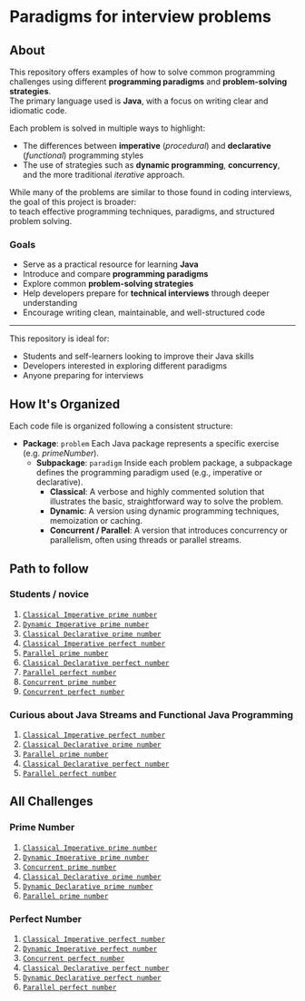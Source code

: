 # Paradigms for interview problems
## About
This repository offers examples of how to solve common programming challenges using different **programming paradigms** and **problem-solving strategies**.  
The primary language used is **Java**, with a focus on writing clear and idiomatic code.

Each problem is solved in multiple ways to highlight:

- The differences between **imperative** (_procedural_) and **declarative** (_functional_) programming styles
- The use of strategies such as **dynamic programming**, **concurrency**, and the more traditional _iterative_ approach.

While many of the problems are similar to those found in coding interviews, the goal of this project is broader:  
to teach effective programming techniques, paradigms, and structured problem solving.

### Goals

- Serve as a practical resource for learning **Java**
- Introduce and compare **programming paradigms**
- Explore common **problem-solving strategies**
- Help developers prepare for **technical interviews** through deeper understanding
- Encourage writing clean, maintainable, and well-structured code

---

This repository is ideal for:

- Students and self-learners looking to improve their Java skills
- Developers interested in exploring different paradigms
- Anyone preparing for interviews

## How It's Organized
Each code file is organized following a consistent structure:
-  **Package**: `problem` Each Java package represents a specific exercise (e.g. _primeNumber_).
   - **Subpackage**:  `paradigm` Inside each problem package, a subpackage defines the programming paradigm used (e.g., imperative or declarative).
        - **Classical**: A verbose and highly commented solution that illustrates the basic, straightforward way to solve the problem.
        - **Dynamic**: A version using dynamic programming techniques, memoization or caching.
        - **Concurrent / Parallel**: A version that introduces concurrency or parallelism, often using threads or parallel streams.

## Path to follow
### Students / novice
1. [`Classical Imperative prime number`](./src/main/java/primenumber/imperative/Classical.java)
2. [`Dynamic Imperative prime number`](./src/main/java/primenumber/imperative/Dynamic.java)
3. [`Classical Declarative prime number`](./src/main/java/primenumber/declarative/Classical.java)
4. [`Classical Imperative perfect number`](./src/main/java/perfectnumber/imperative/Classical.java)
5. [`Parallel prime number`](./src/main/java/primenumber/declarative/Parallel.java)
6. [`Classical Declarative perfect number`](./src/main/java/perfectnumber/declarative/Classical.java)
7. [`Parallel perfect number`](./src/main/java/perfectnumber/declarative/Parallel.java)
8. [`Concurrent prime number`](./src/main/java/primenumber/imperative/Concurrent.java)
9. [`Concurrent perfect number`](./src/main/java/perfectnumber/imperative/Concurrent.java)

### Curious about Java Streams and Functional Java Programming 
1. [`Classical Imperative perfect number`](./src/main/java/perfectnumber/imperative/Classical.java)
2. [`Classical Declarative prime number`](./src/main/java/primenumber/declarative/Classical.java)
3. [`Parallel prime number`](./src/main/java/primenumber/declarative/Parallel.java)
4. [`Classical Declarative perfect number`](./src/main/java/perfectnumber/declarative/Classical.java)
5. [`Parallel perfect number`](./src/main/java/perfectnumber/declarative/Parallel.java)

## All Challenges
### Prime Number
   1. [`Classical Imperative prime number`](./src/main/java/primenumber/imperative/Classical.java)
   2. [`Dynamic Imperative prime number`](./src/main/java/primenumber/imperative/Dynamic.java)
   3. [`Concurrent prime number`](./src/main/java/primenumber/imperative/Concurrent.java)
   4. [`Classical Declarative prime number`](./src/main/java/primenumber/declarative/Classical.java)
   5. [`Dynamic Declarative prime number`](./src/main/java/primenumber/declarative/Dynamic.java)
   6. [`Parallel prime number`](./src/main/java/primenumber/declarative/Parallel.java)

### Perfect Number
   1. [`Classical Imperative perfect number`](./src/main/java/perfectnumber/imperative/Classical.java)
   2. [`Dynamic Imperative perfect number`](./src/main/java/perfectnumber/imperative/Dynamic.java)
   3. [`Concurrent perfect number`](./src/main/java/perfectnumber/imperative/Concurrent.java)
   4. [`Classical Declarative perfect number`](./src/main/java/perfectnumber/declarative/Classical.java)
   5. [`Dynamic Declarative perfect number`](./src/main/java/perfectnumber/declarative/Dynamic.java)
   6. [`Parallel perfect number`](./src/main/java/perfectnumber/declarative/Parallel.java)


